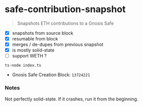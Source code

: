# safe-contribution-snapshot

> Snapshots ETH contributions to a Gnosis Safe

- [x] snapshots from source block
- [x] resumable from block
- [x] merges / de-dupes from previous snapshot
- [x] is mostly solid-state
- [ ] support WETH ?

```
ts-node index.ts
```

- Gnosis Safe Creation Block: `13724221`

### Notes

Not perfectly solid-state. If it crashes, run it from the beginning.
